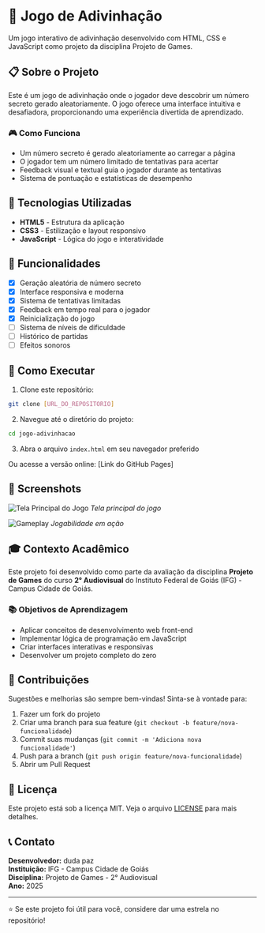# 🎯 Jogo de Adivinhação

Um jogo interativo de adivinhação desenvolvido com HTML, CSS e JavaScript como projeto da disciplina Projeto de Games.

## 📋 Sobre o Projeto

Este é um jogo de adivinhação onde o jogador deve descobrir um número secreto gerado aleatoriamente. O jogo oferece uma interface intuitiva e desafiadora, proporcionando uma experiência divertida de aprendizado.

### 🎮 Como Funciona

- Um número secreto é gerado aleatoriamente ao carregar a página
- O jogador tem um número limitado de tentativas para acertar
- Feedback visual e textual guia o jogador durante as tentativas
- Sistema de pontuação e estatísticas de desempenho

## 🚀 Tecnologias Utilizadas

- **HTML5** - Estrutura da aplicação
- **CSS3** - Estilização e layout responsivo
- **JavaScript** - Lógica do jogo e interatividade

## 🎯 Funcionalidades

- [x] Geração aleatória de número secreto
- [x] Interface responsiva e moderna
- [x] Sistema de tentativas limitadas
- [x] Feedback em tempo real para o jogador
- [x] Reinicialização do jogo
- [ ] Sistema de níveis de dificuldade
- [ ] Histórico de partidas
- [ ] Efeitos sonoros

## 🔧 Como Executar

1. Clone este repositório:
```bash
git clone [URL_DO_REPOSITORIO]
```

2. Navegue até o diretório do projeto:
```bash
cd jogo-adivinhacao
```

3. Abra o arquivo `index.html` em seu navegador preferido

Ou acesse a versão online: [Link do GitHub Pages]

## 📱 Screenshots

![Tela Principal do Jogo](./assets/screenshot-main.png)
*Tela principal do jogo*

![Gameplay](./assets/screenshot-gameplay.png)
*Jogabilidade em ação*

## 🎓 Contexto Acadêmico

Este projeto foi desenvolvido como parte da avaliação da disciplina **Projeto de Games** do curso **2° Audiovisual** do Instituto Federal de Goiás (IFG) - Campus Cidade de Goiás.

### 📚 Objetivos de Aprendizagem

- Aplicar conceitos de desenvolvimento web front-end
- Implementar lógica de programação em JavaScript
- Criar interfaces interativas e responsivas
- Desenvolver um projeto completo do zero

## 👥 Contribuições

Sugestões e melhorias são sempre bem-vindas! Sinta-se à vontade para:

1. Fazer um fork do projeto
2. Criar uma branch para sua feature (`git checkout -b feature/nova-funcionalidade`)
3. Commit suas mudanças (`git commit -m 'Adiciona nova funcionalidade'`)
4. Push para a branch (`git push origin feature/nova-funcionalidade`)
5. Abrir um Pull Request

## 📄 Licença

Este projeto está sob a licença MIT. Veja o arquivo [LICENSE](LICENSE) para mais detalhes.

## 📞 Contato

**Desenvolvedor:** duda paz  
**Instituição:** IFG - Campus Cidade de Goiás  
**Disciplina:** Projeto de Games - 2° Audiovisual  
**Ano:** 2025

---

⭐ Se este projeto foi útil para você, considere dar uma estrela no repositório!
